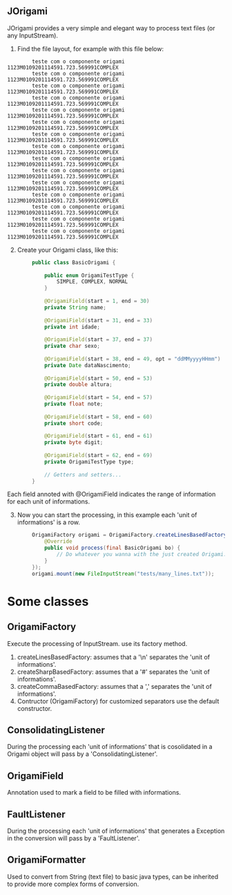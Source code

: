 ## JOrigami

JOrigami provides a very simple and elegant way to process text files (or any InputStream).

1) Find the file layout, for example with this file below:

```text
		teste com o componente origami  1123M0109201114591.723.569991COMPLEX
		teste com o componente origami  1123M0109201114591.723.569991COMPLEX
		teste com o componente origami  1123M0109201114591.723.569991COMPLEX
		teste com o componente origami  1123M0109201114591.723.569991COMPLEX
		teste com o componente origami  1123M0109201114591.723.569991COMPLEX
		teste com o componente origami  1123M0109201114591.723.569991COMPLEX
		teste com o componente origami  1123M0109201114591.723.569991COMPLEX
		teste com o componente origami  1123M0109201114591.723.569991COMPLEX
		teste com o componente origami  1123M0109201114591.723.569991COMPLEX
		teste com o componente origami  1123M0109201114591.723.569991COMPLEX
		teste com o componente origami  1123M0109201114591.723.569991COMPLEX
		teste com o componente origami  1123M0109201114591.723.569991COMPLEX
		teste com o componente origami  1123M0109201114591.723.569991COMPLEX
		teste com o componente origami  1123M0109201114591.723.569991COMPLEX
		teste com o componente origami  1123M0109201114591.723.569991COMPLEX
```



2) Create your Origami class, like this:
```java
		public class BasicOrigami {
		
			public enum OrigamiTestType {
				SIMPLE, COMPLEX, NORMAL
			}
		
			@OrigamiField(start = 1, end = 30)
			private String name;
		
			@OrigamiField(start = 31, end = 33)
			private int idade;
		
			@OrigamiField(start = 37, end = 37)
			private char sexo;
		
			@OrigamiField(start = 38, end = 49, opt = "ddMMyyyyHHmm")
			private Date dataNascimento;
		
			@OrigamiField(start = 50, end = 53)
			private double altura;
		
			@OrigamiField(start = 54, end = 57)
			private float note;
		
			@OrigamiField(start = 58, end = 60)
			private short code;
		
			@OrigamiField(start = 61, end = 61)
			private byte digit;
		
			@OrigamiField(start = 62, end = 69)
			private OrigamiTestType type;
			
			// Getters and setters...
		}
```

Each field annoted with @OrigamiField indicates the range of information for each unit of informations.

3) Now you can start the processing, in this example each 'unit of informations' is a row.

```java
		OrigamiFactory origami = OrigamiFactory.createLinesBasedFactory(BasicOrigami.class, new ConsolidatingListener<BasicOrigami>() {
			@Override
			public void process(final BasicOrigami bo) {
				// Do whatever you wanna with the just created Origami.
			}
		});
		origami.mount(new FileInputStream("tests/many_lines.txt"));
```

# Some classes

## OrigamiFactory

Execute the processing of InputStream. use its factory method.
  1) createLinesBasedFactory: assumes that a '\n' separates the 'unit of informations'.
  2) createSharpBasedFactory: assumes that a '#' separates the 'unit of informations'.
  3) createCommaBasedFactory: assumes that a ',' separates the 'unit of informations'.
  4) Contructor (OrigamiFactory) for customized separators use the default constructor.

## ConsolidatingListener
During the processing each 'unit of informations' that is cosolidated in a Origami object will pass by a 'ConsolidatingListener'.

## OrigamiField
Annotation used to mark a field to be filled with informations.

## FaultListener
During the processing each 'unit of informations' that generates a Exception in the conversion will pass by a 'FaultListener'.

## OrigamiFormatter
Used to convert from String (text file) to basic java types, can be inherited to provide more complex forms of conversion.

